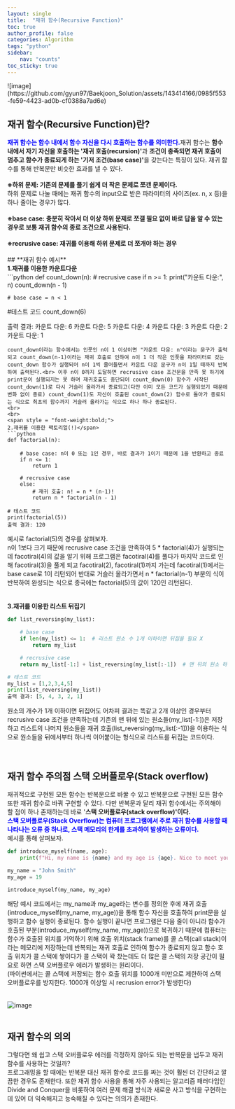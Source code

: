 ```yaml
---
layout: single
title:  "재귀 함수(Recursive Function)"
toc: true
author_profile: false
categories: Algorithm
tags: "python"
sidebar:
    nav: "counts"
toc_sticky: true
---
```


<head>
  <style>
    table.dataframe {
      white-space: normal;
      width: 100%;
      height: 240px;
      display: block;
      overflow: auto;
      font-family: Arial, sans-serif;
      font-size: 0.9rem;
      line-height: 20px;
      text-align: center;
      border: 0px !important;
    }

    table.dataframe th {
      text-align: center;
      font-weight: bold;
      padding: 8px;
    }

    table.dataframe td {
      text-align: center;
      padding: 8px;
    }

    table.dataframe tr:hover {
      background: #b8d1f3; 
    }

    .output_prompt {
      overflow: auto;
      font-size: 0.9rem;
      line-height: 1.45;
      border-radius: 0.3rem;
      -webkit-overflow-scrolling: touch;
      padding: 0.8rem;
      margin-top: 0;
      margin-bottom: 15px;
      font: 1rem Consolas, "Liberation Mono", Menlo, Courier, monospace;
      color: $code-text-color;
      border: solid 1px $border-color;
      border-radius: 0.3rem;
      word-break: normal;
      white-space: pre;
    }

  .dataframe tbody tr th:only-of-type {
      vertical-align: middle;
  }

  .dataframe tbody tr th {
      vertical-align: top;
  }

  .dataframe thead th {
      text-align: center !important;
      padding: 8px;
  }

  .page__content p {
      margin: 0 0 0px !important;
  }

  .page__content p > strong {
    font-size: 0.8rem !important;
  }

  </style>
</head>
![image](https://github.com/gyun97/Baekjoon_Solution/assets/143414166/0985f553-fe59-4423-ad0b-cf0388a7ad6e)

## **재귀 함수(Recursive Function)란?**
<span style = "color:blue; font-weight:bold;">
재귀 함수는 함수 내에서 함수 자신을 다시 호출하는 함수를 의미한다.</span>재귀 함수는 <span style = "font-weight:bold;">함수 내에서 자기 자신을 호출하는 '재귀 호출(recursion)'</span>과 <span style = "font-weight:bold;">조건이 충족되면 재귀 호출이 멈추고 함수가 종료되게 하는 '기저 조건(base case)'</span>을 갖는다는 특징이 있다.
재귀 함수를 통해 반복문만 비슷한 효과를 낼 수 있다.
<br>
<br>
<span style = "font-weight:bold;">
※하위 문제: 기존의 문제를 풀기 쉽게 더 작은 문제로 쪼갠 문제이다.
</span><br>
하위 문제로 나눌 때에는 재귀 함수의 input으로 받은 파라미터의 사이즈(ex. n, x 등)을 하나 줄이는 경우가 많다.<br>
<br>
<span style = "font-weight:bold;">
※base case: 충분히 작아서 더 이상 하위 문제로 쪼갤 필요 없이 바로 답을 알 수 있는 경우로 보통 재귀 함수의 종료 조건으로 사용된다.</span><br>

<br>
<span style = "font-weight:bold;">
※recrusive case: 재귀를 이용해 하위 문제로 더 쪼개야 하는 경우</span> 


<br>
<br>
## **재귀 함수 예시**
<br>
<span style = "font-weight:bold;">
1.재귀를 이용한 카운트다운</span>
<br>
```python
def count_down(n):
    # recrusive case
    if n >= 1:
        print("카운트 다운:", n)
        count_down(n - 1)
        
    # base case = n < 1    

#테스트 코드
count_down(6)

출력 결과:
카운트 다운: 6
카운트 다운: 5
카운트 다운: 4
카운트 다운: 3
카운트 다운: 2
카운트 다운: 1
```
count_down이라는 함수에서는 인풋인 n이 1 이상이면 "카운트 다운: n"이라는 문구가 출력되고 count_down(n-1)이라는 재귀 호출로 인하여 n이 1 더 작은 인풋을 파라미터로 갖는 count_down 함수가 실행되어 n이 1씩 줄어들면서 카운트 다운 문구가 n이 1일 때까지 반복하여 출력된다.<br> 이후 n이 0까지 도달하면 recrusive case 조건문을 만족 못 하기에 print문이 실행되지는 못 하며 재귀호출도 중단되어 count_down(0) 함수가 시작된 count_down(1)로 다시 거슬러 올라가서 종료되고(다만 이미 모든 코드가 실행되었기 때문에 변화 없이 종료) count_down(1)도 자신이 호출된 count_down(2) 함수로 돌아가 종료되는 식으로 최초의 함수까지 거슬러 올라가는 식으로 하나 하나 종료된다.   
<br>
<br>
<span style = "font-weight:bold;">
2.재귀를 이용한 팩토리얼(!)</span>
```python
def factorial(n):

    # base case: n이 0 또는 1인 경우, 바로 결과가 1이기 때문에 1을 반환하고 종료
    if n <= 1:
        return 1

    # recrusive case
    else:
        # 재귀 호출: n! = n * (n-1)!
        return n * factorial(n - 1)

# 테스트 코드
print(factorial(5))
출력 결과: 120
```
예시로 factorial(5)의 경우를 살펴보자.<br>
n이 1보다 크기 때문에 recrusive case 조건을 만족하여 5 * factorial(4)가 실행되는데 facotiral(4)의 값을 알기 위해 프로그램은 facotiral(4)를 풀다가 마지막 코드로 인해 facotiral(3)을 풀게 되고 facotiral(2), facotiral(1)까지 가는데 facotiral(1)에서는 base case로 1이 리턴되어 반대로 거슬러 올라가면서 n * factorial(n-1) 부분의 식이 반복하여 완성되는 식으로 종국에는 factorial(5)의 값이 120인 리턴된다. 
<br>
<br>
<br>
<span style = "font-weight:bold;">
3.재귀를 이용한 리스트 뒤집기</span>
```python
def list_reversing(my_list):

    # base case
    if len(my_list) <= 1:  # 리스트 원소 수 1개 이하이면 뒤집을 필요 X
        return my_list

    # recrusive case
    return my_list[-1:] + list_reversing(my_list[:-1])  # 맨 뒤의 원소 하나씩 저장하여 순서 뒤집기

# 테스트 코드
my_list = [1,2,3,4,5]
print(list_reversing(my_list))
출력 결과: [5, 4, 3, 2, 1]
```
원소의 개수가 1개 이하이면 뒤집어도 어차피 결과는 똑같고 2개 이상인 경우부터 recrusive case 조건을 만족하는데 기존의 맨 뒤에 있는 원소들(my_list[-1:])은 저장하고 리스트의 나머지 원소들을 재귀 호출(list_reversing(my_list[:-1]))을 이용하는 식으로 원소들을 뒤에서부터 하나씩 이어붙이는 형식으로 리스트를 뒤집는 코드이다.
<br>
<br>
<br>
## **재귀 함수 주의점 스택 오버플로우(Stack overflow)**
재귀적으로 구현된 모든 함수는 반복문으로 바꿀 수 있고 반복문으로 구현된 모든 함수 또한 재귀 함수로 바꿔 구현할 수 있다. 다만 반복문과 달리 재귀 함수에서는 주의해야 할 점이 하나 존재하는데 바로 '<span style = "font-weight:bold;">스택 오버플로우(stack overflow)'이다.</span><br>
<span style = "color:blue; font-weight:bold;">
스택 오버플로우(Stack Overflow)는 컴퓨터 프로그램에서 주로 재귀 함수를 사용할 때 나타나는 오류 중 하나로, 스택 메모리의 한계를 초과하여 발생하는 오류이다.</span><br> 예시를 통해 살펴보자.
```python
def introduce_myself(name, age):
    print(f"Hi, my name is {name} and my age is {age}. Nice to meet you!")

my_name = "John Smith"
my_age = 19

introduce_myself(my_name, my_age)
```
해당 예시 코드에서는 my_name과 my_age라는 변수를 정의한 후에 재귀 호출(introduce_myself(my_name, my_age))을 통해 함수 자신을 호출하여 print문을 실행하고 함수 실행이 종료된다. 함수 실행이 끝나면 프로그램은 다음 줄이 아니라 함수가 호출된 부분(introduce_myself(my_name, my_age))으로 복귀하기 때문에 컴퓨터는 함수가 호출된 위치를 기억하기 위해 호출 위치(stack frame)를 콜 스택(call stack)이라는 메모리에 저장하는데 반복되는 재귀 호출로 인하여 함수가 종료되지 않고 함수 호출 위치가 콜 스택에 쌓이다가 콜 스택이 꽉 찼는데도 더 많은 콜 스택의 저장 공간이 필요로 하면 스택 오버플로우 에러가 발생하는 원리이다.<br>(파이썬에서는 콜 스택에 저장되는 함수 호출 위치를 1000개 미만으로 제한하여 스택 오버플로우를 방지한다. 1000개 이상일 시 recrusion error가 발생한다)
<br>
<br>
<br>
![image](https://github.com/gyun97/Baekjoon_Solution/assets/143414166/03c91f31-530a-4028-b226-206b3e635b8b)
<br>
<br>
## **재귀 함수의 의의**
그렇다면 왜 쉽고 스택 오버플로우 에러를 걱정하지 않아도 되는 반복문을 냅두고 재귀 함수를 사용하는 것일까?<br>
프로그래밍을 할 때에는 반복문 대신 재귀 함수로 코드를 짜는 것이 훨씬 더 간단하고 깔끔한 경우도 존재한다. 또한 재귀 함수 사용을 통해 자주 사용되는 알고리즘 패러다임인 Divide and Conquer을 비롯하여 여러 문제 해결 방식과 새로운 사고 방식을 구현하는 데 있어 더 익숙해지고 능숙해질 수 있다는 의의가 존재한다. 